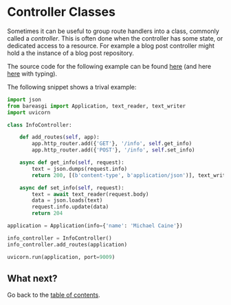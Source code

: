 # Controller Classes

Sometimes it can be useful to group route handlers into a class, commonly
called a _controller_. This is often done when the controller has some state,
or dedicated access to a resource. For example a blog post controller might
hold a the instance of a blog post repository.

The source code for the following example can be found
[here](../examples/controller_classes_nt.py)
(and here [here](../examples/controller_classes.py) with typing).

The following snippet shows a trival example:

```python
import json
from bareasgi import Application, text_reader, text_writer
import uvicorn

class InfoController:

    def add_routes(self, app):
        app.http_router.add({'GET'}, '/info', self.get_info)
        app.http_router.add({'POST'}, '/info', self.set_info)

    async def get_info(self, request):
        text = json.dumps(request.info)
        return 200, [(b'content-type', b'application/json')], text_writer(text)

    async def set_info(self, request):
        text = await text_reader(request.body)
        data = json.loads(text)
        request.info.update(data)
        return 204

application = Application(info={'name': 'Michael Caine'})

info_controller = InfoController()
info_controller.add_routes(application)

uvicorn.run(application, port=9009)
```

## What next?

Go back to the [table of contents](index.md).
